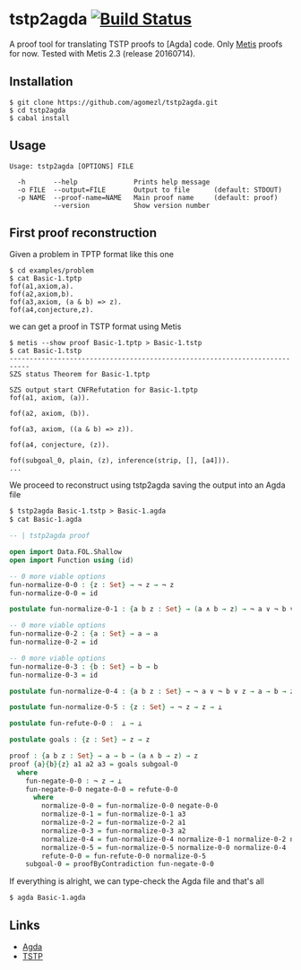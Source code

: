 tstp2agda [![Build Status](https://travis-ci.org/agomezl/tstp2agda.svg)](https://travis-ci.org/agomezl/tstp2agda)
====


A proof tool for translating TSTP proofs to [Agda] code.
Only [Metis](http://www.gilith.com/software/metis/) proofs for now.
Tested with Metis 2.3 (release 20160714).


## Installation

```
$ git clone https://github.com/agomezl/tstp2agda.git
$ cd tstp2agda
$ cabal install
```

## Usage

```
Usage: tstp2agda [OPTIONS] FILE

  -h       --help              Prints help message
  -o FILE  --output=FILE       Output to file      (default: STDOUT)
  -p NAME  --proof-name=NAME   Main proof name     (default: proof)
           --version           Show version number

```

## First proof reconstruction

Given a problem in TPTP format like this one

```
$ cd examples/problem
$ cat Basic-1.tptp
fof(a1,axiom,a).
fof(a2,axiom,b).
fof(a3,axiom, (a & b) => z).
fof(a4,conjecture,z).
```

we can get a proof in TSTP format using Metis


```
$ metis --show proof Basic-1.tptp > Basic-1.tstp
$ cat Basic-1.tstp
---------------------------------------------------------------------------
SZS status Theorem for Basic-1.tptp

SZS output start CNFRefutation for Basic-1.tptp
fof(a1, axiom, (a)).

fof(a2, axiom, (b)).

fof(a3, axiom, ((a & b) => z)).

fof(a4, conjecture, (z)).

fof(subgoal_0, plain, (z), inference(strip, [], [a4])).
...
```

We proceed to reconstruct using tstp2agda saving the output into an
Agda file

```agda
$ tstp2agda Basic-1.tstp > Basic-1.agda
$ cat Basic-1.agda

-- | tstp2agda proof

open import Data.FOL.Shallow
open import Function using (id)

-- 0 more viable options
fun-normalize-0-0 : {z : Set} → ¬ z → ¬ z
fun-normalize-0-0 = id

postulate fun-normalize-0-1 : {a b z : Set} → (a ∧ b → z) → ¬ a ∨ ¬ b ∨ z

-- 0 more viable options
fun-normalize-0-2 : {a : Set} → a → a
fun-normalize-0-2 = id

-- 0 more viable options
fun-normalize-0-3 : {b : Set} → b → b
fun-normalize-0-3 = id

postulate fun-normalize-0-4 : {a b z : Set} → ¬ a ∨ ¬ b ∨ z → a → b → z

postulate fun-normalize-0-5 : {z : Set} → ¬ z → z → ⊥

postulate fun-refute-0-0 :  ⊥ → ⊥

postulate goals : {z : Set} → z → z

proof : {a b z : Set} → a → b → (a ∧ b → z) → z
proof {a}{b}{z} a1 a2 a3 = goals subgoal-0
  where
    fun-negate-0-0 : ¬ z → ⊥
    fun-negate-0-0 negate-0-0 = refute-0-0
      where
        normalize-0-0 = fun-normalize-0-0 negate-0-0
        normalize-0-1 = fun-normalize-0-1 a3
        normalize-0-2 = fun-normalize-0-2 a1
        normalize-0-3 = fun-normalize-0-3 a2
        normalize-0-4 = fun-normalize-0-4 normalize-0-1 normalize-0-2 normalize-0-3
        normalize-0-5 = fun-normalize-0-5 normalize-0-0 normalize-0-4
        refute-0-0 = fun-refute-0-0 normalize-0-5
    subgoal-0 = proofByContradiction fun-negate-0-0

```

If everything is alright, we can type-check the Agda file and that's
all

```
$ agda Basic-1.agda
```

## Links

* [Agda](http://wiki.portal.chalmers.se/agda/pmwiki.php)
* [TSTP](http://www.cs.miami.edu/~tptp/TSTP/)
